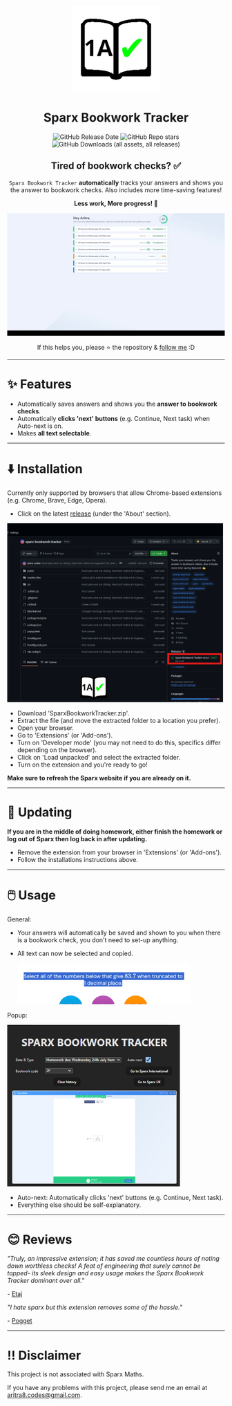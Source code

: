 <div align="center">
  <img src="readme_files/logo.png" alt="Sparx Bookwork Tracker logo" width="200">

  # Sparx Bookwork Tracker

  ![GitHub Release Date](https://img.shields.io/github/release-date/aritra-codes/sparx-bookwork-tracker)
  ![GitHub Repo stars](https://img.shields.io/github/stars/aritra-codes/sparx-bookwork-tracker)
  ![GitHub Downloads (all assets, all releases)](https://img.shields.io/github/downloads/aritra-codes/sparx-bookwork-tracker/total)

  ## Tired of bookwork checks? ✅

  `Sparx Bookwork Tracker` **automatically** tracks your answers and shows you the answer to bookwork checks. Also includes more time-saving features!

  **Less work, More progress! 💪**

  ![GIF of the extension running](readme_files/running.gif)

  If this helps you, please ⭐ the repository & [follow me](https://github.com/aritra-codes) :D
</div>

---

# ✨ Features

- Automatically saves answers and shows you the **answer to bookwork checks**.
- Automatically **clicks 'next' buttons** (e.g. Continue, Next task) when Auto-next is on.
- Makes **all text selectable**.

---

# ⬇️ Installation

Currently only supported by browsers that allow Chrome-based extensions (e.g. Chrome, Brave, Edge, Opera).

- Click on the latest [release](https://github.com/aritra-codes/sparx-bookwork-tracker/releases/) (under the 'About' section).

<img src="readme_files/latest_release.png" alt="Latest release" width="500">

- Download 'SparxBookworkTracker.zip'.
- Extract the file (and move the extracted folder to a location you prefer).
- Open your browser.
- Go to 'Extensions' (or 'Add-ons').
- Turn on 'Developer mode' (you may not need to do this, specifics differ depending on the browser).
- Click on 'Load unpacked' and select the extracted folder.
- Turn on the extension and you're ready to go!

**Make sure to refresh the Sparx website if you are already on it.**

---

# 🔄 Updating

**If you are in the middle of doing homework, either finish the homework or log out of Sparx then log back in after updating.**

- Remove the extension from your browser in 'Extensions' (or 'Add-ons').
- Follow the installations instructions above.

---

# 🖱️ Usage

General:

- Your answers will automatically be saved and shown to you when there is a bookwork check, you don't need to set-up anything.
- All text can now be selected and copied.
  
  <img src="readme_files/selectable_text.png" alt="Selectable text" width="400">

Popup:

<img src="readme_files/popup.png" alt="Popup" width="400">

- Auto-next: Automatically clicks 'next' buttons (e.g. Continue, Next task).
- Everything else should be self-explanatory.

---

# 😊 Reviews

*"Truly, an impressive extension; it has saved me countless hours of noting down worthless checks! A feat of engineering that surely cannot be topped- its sleek design and easy usage makes the Sparx Bookwork Tracker dominant over all."*

\- [Etaj](https://github.com/Etaj-codes)

*"I hate sparx but this extension removes some of the hassle."*

\- [Pogget](https://github.com/Pogget)

---

# ‼️ Disclaimer
This project is not associated with Sparx Maths.

If you have any problems with this project, please send me an email at aritra8.codes@gmail.com.
